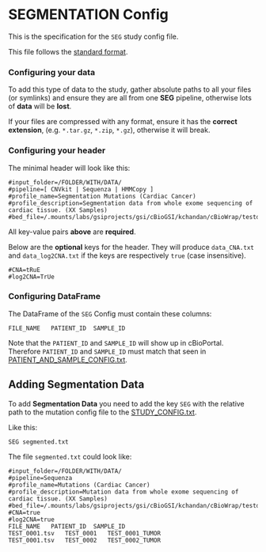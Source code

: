# SEGMENTATION Config
This is the specification for the `SEG` study config file.

This file follows the [standard format](STUDY_CONFIG.md).

### Configuring your data
To add this type of data to the study, gather absolute paths to all your files (or symlinks) and ensure they are all from one **SEG** pipeline, otherwise lots of **data** will be **lost**.

If your files are compressed with any format, ensure it has the **correct extension**, (e.g. `*.tar.gz`, `*.zip`, `*.gz`), otherwise it will break.

### Configuring your header

The minimal header will look like this:
```
#input_folder=/FOLDER/WITH/DATA/
#pipeline=[ CNVkit | Sequenza | HMMCopy ]
#profile_name=Segmentation Mutations (Cardiac Cancer)
#profile_description=Segmentation data from whole exome sequencing of cardiac tissue. (XX Samples)
#bed_file=/.mounts/labs/gsiprojects/gsi/cBioGSI/kchandan/cBioWrap/testdata/ncbi_genes_hg19_canonical.bed
```
All key-value pairs **above** are **required**.

Below are the **optional** keys for the header. They will produce `data_CNA.txt` and `data_log2CNA.txt` if the keys are respectively `true` (case insensitive).
```
#CNA=tRuE
#log2CNA=TrUe
```
### Configuring DataFrame

The DataFrame of the `SEG` Config must contain these columns:

```
FILE_NAME	PATIENT_ID	SAMPLE_ID
```

Note that the `PATIENT_ID` and `SAMPLE_ID` will show up in cBioPortal. Therefore `PATIENT_ID` and `SAMPLE_ID` must match that seen in [PATIENT_AND_SAMPLE_CONFIG.txt](PATIENT_AND_SAMPLE_CONFIG.md).

## Adding Segmentation Data

To add **Segmentation Data** you need to add the key `SEG` with the relative path to the mutation config file to the [STUDY_CONFIG.txt](STUDY_CONFIG.md). 

Like this:

```
SEG	segmented.txt
```
The file `segmented.txt` could look like:

```
#input_folder=/FOLDER/WITH/DATA/
#pipeline=Sequenza
#profile_name=Mutations (Cardiac Cancer)
#profile_description=Mutation data from whole exome sequencing of cardiac tissue. (XX Samples)
#bed_file=/.mounts/labs/gsiprojects/gsi/cBioGSI/kchandan/cBioWrap/testdata/ncbi_genes_hg19_canonical.bed
#CNA=true
#log2CNA=true
FILE_NAME	PATIENT_ID	SAMPLE_ID
TEST_0001.tsv	TEST_0001	TEST_0001_TUMOR
TEST_0001.tsv	TEST_0002	TEST_0002_TUMOR
```